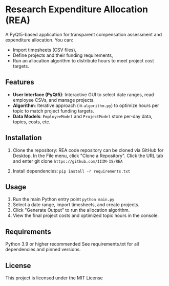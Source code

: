 # Research Expenditure Allocation (REA)

A PyQt5-based application for transparent compensation assessment and expenditure allocation. You can:
- Import timesheets (CSV files),
- Define projects and their funding requirements,
- Run an allocation algorithm to distribute hours to meet project cost targets.

## Features
- **User Interface (PyQt5)**: Interactive GUI to select date ranges, read employee CSVs, and manage projects.
- **Algorithm**: Iterative approach (in `algorithm.py`) to optimize hours per topic to match project funding targets.
- **Data Models**: `EmployeeModel` and `ProjectModel` store per-day data, topics, costs, etc.

## Installation

1. Clone the repository:
REA code repository can be cloned via GitHub for Desktop. In the File menu, click "Clone a Repository". Click the URL tab and enter git clone `https://github.com/IIIM-IS/REA`

2. Install dependencies:
`pip install -r requirements.txt`

## Usage
1. Run the main Python entry point
`python main.py`
3. Select a date range, import timesheets, and create projects.
4. Click "Generate Output" to run the allocation algorithm.
5. View the final project costs and optimized topic hours in the console.

## Requirements
Python 3.9 or higher recommended
See requirements.txt for all dependencies and pinned versions.

## License
This project is licensed under the MIT License




   
